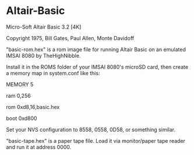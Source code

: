 # Altair-Basic



Micro-Soft Altair Basic 3.2 \[4K]

Copyright 1975, Bill Gates, Paul Allen, Monte Davidoff



"basic-rom.hex" is a rom image file for running Altair Basic on an emulated IMSAI 8080 by TheHighNibble.



Install it in the ROMS folder of your IMSAI 8080's microSD card, then create a memory map in system.conf like this:



MEMORY 5

ram         0,256

rom         0xd8,16,basic.hex

boot        0xd800



Set your NVS configuration to 8558, 0558, 0D58, or something similar.



"basic-tape.hex" is a paper tape file.  Load it via monitor/paper tape reader and run it at address 0000. 

